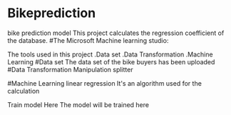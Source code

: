 # Bikeprediction
bike prediction model
This project calculates the regression coefficient of the database.
#The Microsoft Machine learning studio:
  
The tools used in this project
.Data set
.Data Transformation 
.Machine Learning
#Data set
The data set of the bike buyers has been uploaded
#Data Transformation
Manipulation
splitter

#Machine Learning
linear regression
It's an algorithm used for the calculation

Train model
Here The model will be trained here

